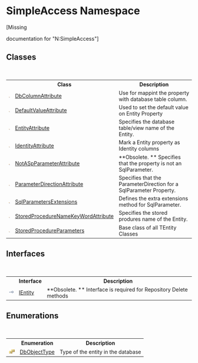 # SimpleAccess Namespace
 

\[Missing <summary> documentation for "N:SimpleAccess"\]


## Classes
&nbsp;<table><tr><th></th><th>Class</th><th>Description</th></tr><tr><td>![Public class](media/pubclass.gif "Public class")</td><td><a href="f6e7b413-d896-0b4a-4ca8-34052f37dd41">DbColumnAttribute</a></td><td>
Use for mappint the property with database table column.</td></tr><tr><td>![Public class](media/pubclass.gif "Public class")</td><td><a href="7ba3e5d2-ca1d-9422-cd82-aea4db22f18f">DefaultValueAttribute</a></td><td>
Used to set the default value on Entity Property</td></tr><tr><td>![Public class](media/pubclass.gif "Public class")</td><td><a href="f2f90d8d-efcb-ce9e-c7f6-51b29330a0f9">EntityAttribute</a></td><td>
Specifies the database table/view name of the Entity.</td></tr><tr><td>![Public class](media/pubclass.gif "Public class")</td><td><a href="3430b263-9396-ac14-ac2e-5ef050f25b5b">IdentityAttribute</a></td><td>
Mark a Entity property as Identity columns</td></tr><tr><td>![Public class](media/pubclass.gif "Public class")</td><td><a href="db843ec4-447a-92d3-bef9-42673a0ec293">NotASpParameterAttribute</a></td><td> **Obsolete. **
Specifies that the property is not an SqlParameter.</td></tr><tr><td>![Public class](media/pubclass.gif "Public class")</td><td><a href="3acd6809-7ee5-5ffb-e6bb-43fd095be78e">ParameterDirectionAttribute</a></td><td>
Specifies that the ParameterDirection for a SqlParameter Property.</td></tr><tr><td>![Public class](media/pubclass.gif "Public class")</td><td><a href="9bb9ff96-3109-a828-ee7b-8ff0c9f601d5">SqlParametersExtensions</a></td><td>
Defines the extra extensions method for SqlParameter.</td></tr><tr><td>![Public class](media/pubclass.gif "Public class")</td><td><a href="28a6dcb3-af1a-dfce-d4ea-5d3e480a4ffd">StoredProcedureNameKeyWordAttribute</a></td><td>
Specifies the stored produres name of the Entity.</td></tr><tr><td>![Public class](media/pubclass.gif "Public class")</td><td><a href="1e3afd83-1b60-7d93-412a-daa2862067e2">StoredProcedureParameters</a></td><td>
Base class of all TEntity Classes</td></tr></table>

## Interfaces
&nbsp;<table><tr><th></th><th>Interface</th><th>Description</th></tr><tr><td>![Public interface](media/pubinterface.gif "Public interface")</td><td><a href="a2fce3a2-1e86-e023-d10c-d1aa9216b11b">IEntity</a></td><td> **Obsolete. **
Interface is required for Repository Delete methods</td></tr></table>

## Enumerations
&nbsp;<table><tr><th></th><th>Enumeration</th><th>Description</th></tr><tr><td>![Public enumeration](media/pubenumeration.gif "Public enumeration")</td><td><a href="227842b6-0c18-8da4-1908-da0719e6f35a">DbObjectType</a></td><td>
Type of the entity in the database</td></tr></table>&nbsp;
